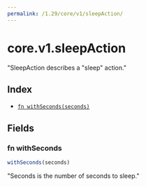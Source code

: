```yaml
---
permalink: /1.29/core/v1/sleepAction/
---
```


# core.v1.sleepAction

"SleepAction describes a \"sleep\" action."

## Index

* [`fn withSeconds(seconds)`](#fn-withseconds)

## Fields

### fn withSeconds

```ts
withSeconds(seconds)
```

"Seconds is the number of seconds to sleep."